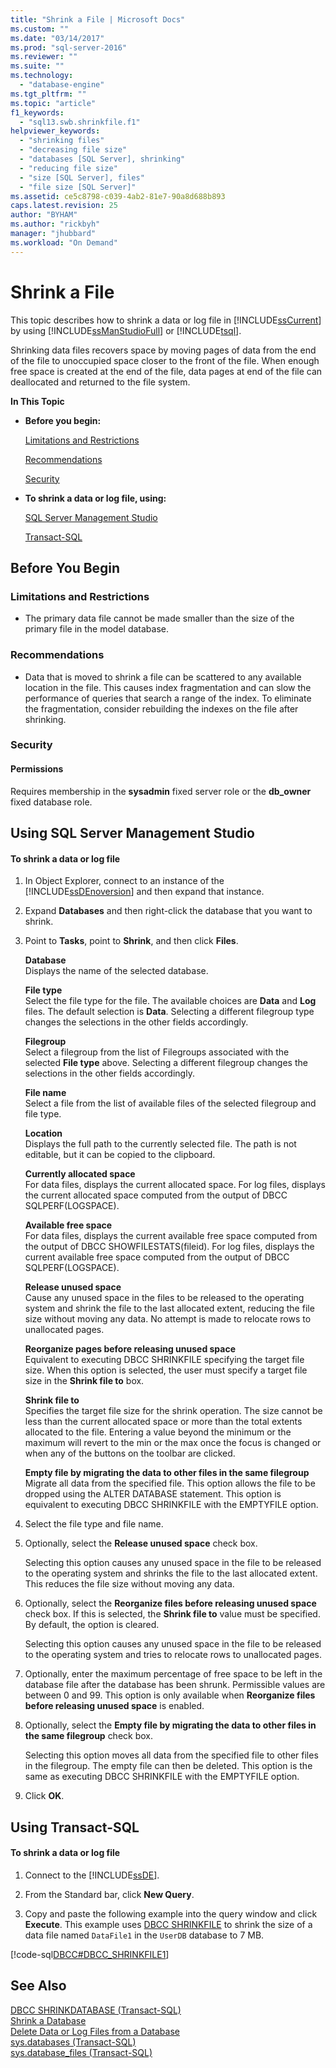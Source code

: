 ```yaml
---
title: "Shrink a File | Microsoft Docs"
ms.custom: ""
ms.date: "03/14/2017"
ms.prod: "sql-server-2016"
ms.reviewer: ""
ms.suite: ""
ms.technology: 
  - "database-engine"
ms.tgt_pltfrm: ""
ms.topic: "article"
f1_keywords: 
  - "sql13.swb.shrinkfile.f1"
helpviewer_keywords: 
  - "shrinking files"
  - "decreasing file size"
  - "databases [SQL Server], shrinking"
  - "reducing file size"
  - "size [SQL Server], files"
  - "file size [SQL Server]"
ms.assetid: ce5c8798-c039-4ab2-81e7-90a8d688b893
caps.latest.revision: 25
author: "BYHAM"
ms.author: "rickbyh"
manager: "jhubbard"
ms.workload: "On Demand"
---
```

# Shrink a File
  This topic describes how to shrink a data or log file in [!INCLUDE[ssCurrent](../../includes/sscurrent-md.md)] by using [!INCLUDE[ssManStudioFull](../../includes/ssmanstudiofull-md.md)] or [!INCLUDE[tsql](../../includes/tsql-md.md)].  
  
 Shrinking data files recovers space by moving pages of data from the end of the file to unoccupied space closer to the front of the file. When enough free space is created at the end of the file, data pages at end of the file can deallocated and returned to the file system.  
  
 **In This Topic**  
  
-   **Before you begin:**  
  
     [Limitations and Restrictions](#Restrictions)  
  
     [Recommendations](#Recommendations)  
  
     [Security](#Security)  
  
-   **To shrink a data or log file, using:**  
  
     [SQL Server Management Studio](#SSMSProcedure)  
  
     [Transact-SQL](#TsqlProcedure)  
  
##  <a name="BeforeYouBegin"></a> Before You Begin  
  
###  <a name="Restrictions"></a> Limitations and Restrictions  
  
-   The primary data file cannot be made smaller than the size of the primary file in the model database.  
  
###  <a name="Recommendations"></a> Recommendations  
  
-   Data that is moved to shrink a file can be scattered to any available location in the file. This causes index fragmentation and can slow the performance of queries that search a range of the index. To eliminate the fragmentation, consider rebuilding the indexes on the file after shrinking.  
  
###  <a name="Security"></a> Security  
  
####  <a name="Permissions"></a> Permissions  
 Requires membership in the **sysadmin** fixed server role or the **db_owner** fixed database role.  
  
##  <a name="SSMSProcedure"></a> Using SQL Server Management Studio  
  
#### To shrink a data or log file  
  
1.  In Object Explorer, connect to an instance of the [!INCLUDE[ssDEnoversion](../../includes/ssdenoversion-md.md)] and then expand that instance.  
  
2.  Expand **Databases** and then right-click the database that you want to shrink.  
  
3.  Point to **Tasks**, point to **Shrink**, and then click **Files**.  
  
     **Database**  
     Displays the name of the selected database.  
  
     **File type**  
     Select the file type for the file. The available choices are **Data** and **Log** files. The default selection is **Data**. Selecting a different filegroup type changes the selections in the other fields accordingly.  
  
     **Filegroup**  
     Select a filegroup from the list of Filegroups associated with the selected **File type** above. Selecting a different filegroup changes the selections in the other fields accordingly.  
  
     **File name**  
     Select a file from the list of available files of the selected filegroup and file type.  
  
     **Location**  
     Displays the full path to the currently selected file. The path is not editable, but it can be copied to the clipboard.  
  
     **Currently allocated space**  
     For data files, displays the current allocated space. For log files, displays the current allocated space computed from the output of DBCC SQLPERF(LOGSPACE).  
  
     **Available free space**  
     For data files, displays the current available free space computed from the output of DBCC SHOWFILESTATS(fileid). For log files, displays the current available free space computed from the output of DBCC SQLPERF(LOGSPACE).  
  
     **Release unused space**  
     Cause any unused space in the files to be released to the operating system and shrink the file to the last allocated extent, reducing the file size without moving any data. No attempt is made to relocate rows to unallocated pages.  
  
     **Reorganize pages before releasing unused space**  
     Equivalent to executing DBCC SHRINKFILE specifying the target file size. When this option is selected, the user must specify a target file size in the **Shrink file to** box.  
  
     **Shrink file to**  
     Specifies the target file size for the shrink operation. The size cannot be less than the current allocated space or more than the total extents allocated to the file. Entering a value beyond the minimum or the maximum will revert to the min or the max once the focus is changed or when any of the buttons on the toolbar are clicked.  
  
     **Empty file by migrating the data to other files in the same filegroup**  
     Migrate all data from the specified file. This option allows the file to be dropped using the ALTER DATABASE statement. This option is equivalent to executing DBCC SHRINKFILE with the EMPTYFILE option.  
  
4.  Select the file type and file name.  
  
5.  Optionally, select the **Release unused space** check box.  
  
     Selecting this option causes any unused space in the file to be released to the operating system and shrinks the file to the last allocated extent. This reduces the file size without moving any data.  
  
6.  Optionally, select the **Reorganize files before releasing unused space** check box. If this is selected, the **Shrink file to** value must be specified. By default, the option is cleared.  
  
     Selecting this option causes any unused space in the file to be released to the operating system and tries to relocate rows to unallocated pages.  
  
7.  Optionally, enter the maximum percentage of free space to be left in the database file after the database has been shrunk. Permissible values are between 0 and 99. This option is only available when **Reorganize files before releasing unused space** is enabled.  
  
8.  Optionally, select the **Empty file by migrating the data to other files in the same filegroup** check box.  
  
     Selecting this option moves all data from the specified file to other files in the filegroup. The empty file can then be deleted. This option is the same as executing DBCC SHRINKFILE with the EMPTYFILE option.  
  
9. Click **OK**.  
  
##  <a name="TsqlProcedure"></a> Using Transact-SQL  
  
#### To shrink a data or log file  
  
1.  Connect to the [!INCLUDE[ssDE](../../includes/ssde-md.md)].  
  
2.  From the Standard bar, click **New Query**.  
  
3.  Copy and paste the following example into the query window and click **Execute**. This example uses [DBCC SHRINKFILE](../../t-sql/database-console-commands/dbcc-shrinkfile-transact-sql.md) to shrink the size of a data file named `DataFile1` in the `UserDB` database to 7 MB.  
  
 [!code-sql[DBCC#DBCC_SHRINKFILE1](../../relational-databases/databases/codesnippet/tsql/shrink-a-file_1.sql)]  
  
## See Also  
 [DBCC SHRINKDATABASE &#40;Transact-SQL&#41;](../../t-sql/database-console-commands/dbcc-shrinkdatabase-transact-sql.md)   
 [Shrink a Database](../../relational-databases/databases/shrink-a-database.md)   
 [Delete Data or Log Files from a Database](../../relational-databases/databases/delete-data-or-log-files-from-a-database.md)   
 [sys.databases &#40;Transact-SQL&#41;](../../relational-databases/system-catalog-views/sys-databases-transact-sql.md)   
 [sys.database_files &#40;Transact-SQL&#41;](../../relational-databases/system-catalog-views/sys-database-files-transact-sql.md)  
  
  
